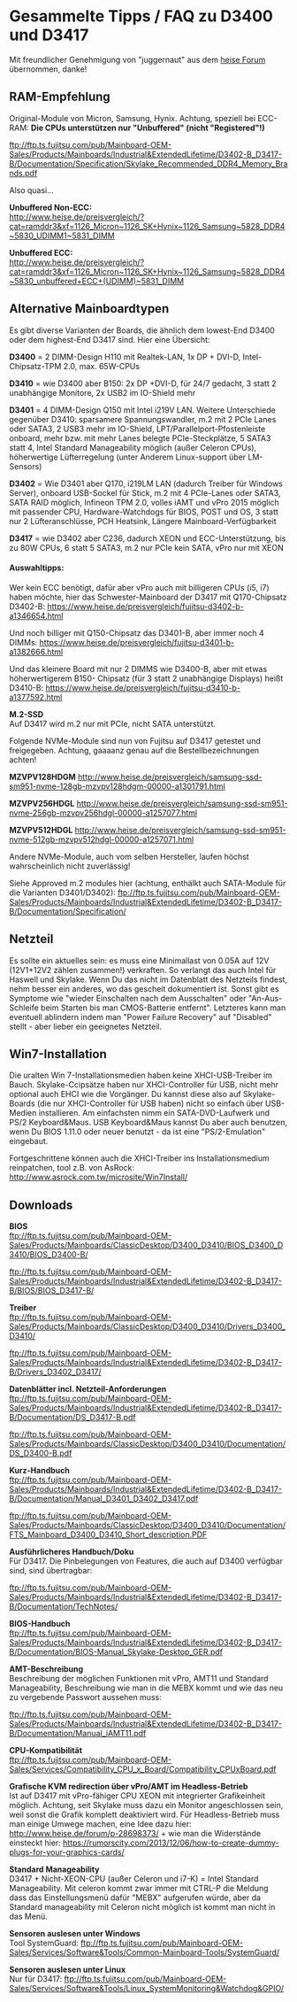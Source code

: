 # Gesammelte Tipps / FAQ zu D3400 und D3417

Mit freundlicher Genehmigung von "juggernaut" aus dem [heise Forum](https://www.heise.de/forum/p-29433680/) übernommen, danke!

## RAM-Empfehlung
Original-Module von Micron, Samsung, Hynix. Achtung, speziell bei ECC-RAM: **Die CPUs unterstützen nur "Unbuffered" (nicht "Registered"!)**

ftp://ftp.ts.fujitsu.com/pub/Mainboard-OEM-Sales/Products/Mainboards/Industrial&ExtendedLifetime/D3402-B_D3417-B/Documentation/Specification/Skylake_Recommended_DDR4_Memory_Brands.pdf

Also quasi...

**Unbuffered Non-ECC:**<br>
http://www.heise.de/preisvergleich/?cat=ramddr3&xf=1126_Micron~1126_SK+Hynix~1126_Samsung~5828_DDR4~5830_UDIMM1~5831_DIMM

**Unbuffered ECC:**<br>
http://www.heise.de/preisvergleich/?cat=ramddr3&xf=1126_Micron~1126_SK+Hynix~1126_Samsung~5828_DDR4~5830_unbuffered+ECC+(UDIMM)~5831_DIMM

## Alternative Mainboardtypen
Es gibt diverse Varianten der Boards, die ähnlich dem lowest-End D3400 oder dem highest-End D3417 sind. Hier eine Übersicht:

**D3400** = 2 DIMM-Design H110 mit Realtek-LAN, 1x DP + DVI-D, Intel-Chipsatz-TPM 2.0, max. 65W-CPUs

**D3410** = wie D3400 aber B150: 2x DP +DVI-D, für 24/7 gedacht, 3 statt 2 unabhängige Monitore, 2x USB2 im IO-Shield mehr

**D3401** = 4 DIMM-Design Q150 mit Intel i219V LAN. Weitere Unterschiede gegenüber D3410: sparsamere Spannungswandler, m.2 mit 2 PCIe Lanes oder SATA3, 2 USB3 mehr im IO-Shield, LPT/Parallelport-Pfostenleiste onboard, mehr bzw. mit mehr Lanes belegte PCIe-Steckplätze, 5 SATA3 statt 4, Intel Standard Manageability möglich (außer Celeron CPUs), höherwertige Lüfterregelung (unter Anderem Linux-support über LM-Sensors)

**D3402** = Wie D3401 aber Q170, i219LM LAN (dadurch Treiber für Windows Server), onboard USB-Sockel für Stick, m.2 mit 4 PCIe-Lanes oder SATA3, SATA RAID möglich, Infineon TPM 2.0, volles iAMT und vPro 2015 möglich mit passender CPU, Hardware-Watchdogs für BIOS, POST und OS, 3 statt nur 2 Lüfteranschlüsse, PCH Heatsink, Längere Mainboard-Verfügbarkeit

**D3417** = wie D3402 aber C236, dadurch XEON und ECC-Unterstützung, bis zu 80W CPUs, 6 statt 5 SATA3, m.2 nur PCIe kein SATA, vPro nur mit XEON

#### Auswahltipps:

Wer kein ECC benötigt, dafür aber vPro auch mit billigeren CPUs (i5, i7) haben möchte, hier das Schwester-Mainboard der D3417 mit Q170-Chipsatz D3402-B: https://www.heise.de/preisvergleich/fujitsu-d3402-b-a1346654.html

Und noch billiger mit Q150-Chipsatz das D3401-B, aber immer noch 4 DIMMs: https://www.heise.de/preisvergleich/fujitsu-d3401-b-a1382666.html

Und das kleinere Board mit nur 2 DIMMS wie D3400-B, aber mit etwas höherwertigerem B150- Chipsatz (für 3 statt 2 unabhängige Displays) heißt D3410-B: https://www.heise.de/preisvergleich/fujitsu-d3410-b-a1377592.html

**M.2-SSD**<br>
Auf D3417 wird m.2 nur mit PCIe, nicht SATA unterstützt.

Folgende NVMe-Module sind nun von Fujitsu auf D3417 getestet und freigegeben. Achtung, gaaaanz genau auf die Bestellbezeichnungen achten!

**MZVPV128HDGM** http://www.heise.de/preisvergleich/samsung-ssd-sm951-nvme-128gb-mzvpv128hdgm-00000-a1301791.html

**MZVPV256HDGL** http://www.heise.de/preisvergleich/samsung-ssd-sm951-nvme-256gb-mzvpv256hdgl-00000-a1257077.html

**MZVPV512HDGL** http://www.heise.de/preisvergleich/samsung-ssd-sm951-nvme-512gb-mzvpv512hdgl-00000-a1257071.html

Andere NVMe-Module, auch vom selben Hersteller, laufen höchst wahrscheinlich nicht zuverlässig!

Siehe Approved m.2 modules hier (achtung, enthälkt auch SATA-Module für die Varianten D3401/D3402): ftp://ftp.ts.fujitsu.com/pub/Mainboard-OEM-Sales/Products/Mainboards/Industrial&ExtendedLifetime/D3402-B_D3417-B/Documentation/Specification/

## Netzteil
Es sollte ein aktuelles sein: es muss eine Minimallast von 0.05A auf 12V (12V1+12V2 zählen zusammen!) verkraften. So verlangt das auch Intel für Haswell und Skylake. Wenn Du das nicht im Datenblatt des Netzteils findest, nehm besser ein anderes, wo das gescheit dokumentiert ist. Sonst gibt es Symptome wie "wieder Einschalten nach dem Ausschalten" oder "An-Aus-Schleife beim Starten bis man CMOS-Batterie entfernt". Letzteres kann man eventuell ablindern indem man "Power Failure Recovery" auf "Disabled" stellt - aber lieber ein geeignetes Netzteil.

## Win7-Installation
Die uralten Win 7-Installationsmedien haben keine XHCI-USB-Treiber im Bauch. Skylake-Ccipsätze haben nur XHCI-Controller für USB, nicht mehr optional auch EHCI wie die Vorgänger. Du kannst diese also auf Skylake-Boards (die nur XHCI-Controller für USB haben) nicht so einfach über USB-Medien installieren. Am einfachsten nimm ein SATA-DVD-Laufwerk und PS/2 Keyboard&Maus. USB Keyboard&Maus kannst Du aber auch benutzen, wenn Du BIOS 1.11.0 oder neuer benutzt - da ist eine "PS/2-Emulation" eingebaut.

Fortgeschrittene können auch die XHCI-Treiber ins Installationsmedium reinpatchen, tool z.B. von AsRock: http://www.asrock.com.tw/microsite/Win7Install/

## Downloads

**BIOS**<br>
ftp://ftp.ts.fujitsu.com/pub/Mainboard-OEM-Sales/Products/Mainboards/ClassicDesktop/D3400_D3410/BIOS_D3400_D3410/BIOS_D3400-B/

ftp://ftp.ts.fujitsu.com/pub/Mainboard-OEM-Sales/Products/Mainboards/Industrial&ExtendedLifetime/D3402-B_D3417-B/BIOS/BIOS_D3417-B/

**Treiber**<br>
ftp://ftp.ts.fujitsu.com/pub/Mainboard-OEM-Sales/Products/Mainboards/ClassicDesktop/D3400_D3410/Drivers_D3400_D3410/

ftp://ftp.ts.fujitsu.com/pub/Mainboard-OEM-Sales/Products/Mainboards/Industrial&ExtendedLifetime/D3402-B_D3417-B/Drivers_D3402_D3417/

**Datenblätter incl. Netzteil-Anforderungen**<br>
ftp://ftp.ts.fujitsu.com/pub/Mainboard-OEM-Sales/Products/Mainboards/Industrial&ExtendedLifetime/D3402-B_D3417-B/Documentation/DS_D3417-B.pdf

ftp://ftp.ts.fujitsu.com/pub/Mainboard-OEM-Sales/Products/Mainboards/ClassicDesktop/D3400_D3410/Documentation/DS_D3400-B.pdf

**Kurz-Handbuch**<br>
ftp://ftp.ts.fujitsu.com/pub/Mainboard-OEM-Sales/Products/Mainboards/Industrial&ExtendedLifetime/D3402-B_D3417-B/Documentation/Manual_D3401_D3402_D3417.pdf

ftp://ftp.ts.fujitsu.com/pub/Mainboard-OEM-Sales/Products/Mainboards/ClassicDesktop/D3400_D3410/Documentation/FTS_Mainboard_D3400_D3410_Short_description.PDF

**Ausführlicheres Handbuch/Doku**<br>
Für D3417. Die Pinbelegungen von Features, die auch auf D3400 verfügbar sind, sind übertragbar:

ftp://ftp.ts.fujitsu.com/pub/Mainboard-OEM-Sales/Products/Mainboards/Industrial&ExtendedLifetime/D3402-B_D3417-B/Documentation/TechNotes/

**BIOS-Handbuch**<br>
ftp://ftp.ts.fujitsu.com/pub/Mainboard-OEM-Sales/Products/Mainboards/Industrial&ExtendedLifetime/D3402-B_D3417-B/Documentation/BIOS-Manual_Skylake-Desktop_GER.pdf

**AMT-Beschreibung**<br>
Beschreibung der möglichen Funktionen mit vPro, AMT11 und Standard Manageability, Beschreibung wie man in die MEBX kommt und wie das neu zu vergebende Passwort aussehen muss:

ftp://ftp.ts.fujitsu.com/pub/Mainboard-OEM-Sales/Products/Mainboards/Industrial&ExtendedLifetime/D3402-B_D3417-B/Documentation/Manual_iAMT11.pdf

**CPU-Kompatibilität**<br>
ftp://ftp.ts.fujitsu.com/pub/Mainboard-OEM-Sales/Services/Compatibility_CPU_x_Board/Compatibility_CPUxBoard.pdf

**Grafische KVM redirection über vPro/AMT im Headless-Betrieb**<br>
Ist auf D3417 mit vPro-fähiger CPU XEON mit integrierter Grafikeinheit möglich. Achtung, seit Skylake muss dazu ein Monitor angeschlossen sein, weil sonst die Grafik komplett deaktiviert wird. Für Headless-Betrieb muss man einige Umwege machen, eine Idee dazu hier: http://www.heise.de/forum/p-28698373/ + wie man die Widerstände einsteckt hier: https://rumorscity.com/2013/12/06/how-to-create-dummy-plugs-for-your-graphics-cards/

**Standard Manageability**<br>
D3417 + Nicht-XEON-CPU (außer Celeron und i7-K) = Intel Standard Manageability. Mit celeron kommt zwar immer mit CTRL-P die Meldung dass das Einstellungsmenü dafür "MEBX" aufgerufen würde, aber da Standard manageability mit Celeron nicht möglich ist kommt man nicht in das Menü.

**Sensoren auslesen unter Windows**<br>
Tool SystemGuard: ftp://ftp.ts.fujitsu.com/pub/Mainboard-OEM-Sales/Services/Software&Tools/Common-Mainboard-Tools/SystemGuard/

**Sensoren auslesen unter Linux**<br>
Nur für D3417: ftp://ftp.ts.fujitsu.com/pub/Mainboard-OEM-Sales/Services/Software&Tools/Linux_SystemMonitoring&Watchdog&GPIO/
